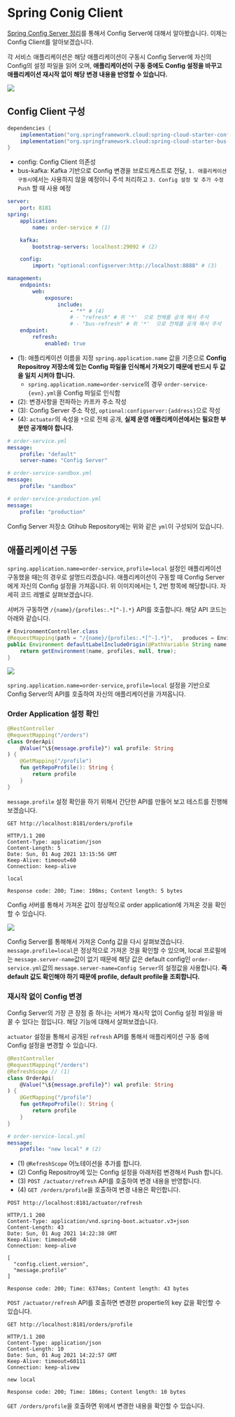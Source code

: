 # Spring Conig Client

[Spring Config Server 정리](https://cheese10yun.github.io/spring-config-server/)를 통해서 Config Server에 대해서 알아봤습니다. 이제는 Config Client를 알아보겠습니다. 

각 서비스 애플리케이션은 해당 애플리케이션이 구동시 Config Server에 자신의 Config의 설정 파일을 읽어 오며, **애플리케이션이 구동 중에도 Config 설정을 바꾸고 애플리케이션 재시작 없이 해당 변경 내용을 반영할 수 있습니다.**

![](images/config-server1.png)


## Config Client 구성

```gradle
dependencies {
    implementation("org.springframework.cloud:spring-cloud-starter-config")
    implementation("org.springframework.cloud:spring-cloud-starter-bus-kafka")
}
```
* config: Config Client 의존성
* bus-kafka: Kafka 기반으로 Config 변경을 브로드캐스트로 전달, `1. 애플리케이션 구동시`에서는 사용하지 않을 예정이니 주석 처리하고 `3. Config 설정 및 추가 수정 Push` 할 때 사용 예정

```yml
server:
    port: 8181
spring:
    application:
        name: order-service # (1)

    kafka:
        bootstrap-servers: localhost:29092 # (2)

    config:
        import: "optional:configserver:http://localhost:8888" # (3)

management:
    endpoints:
        web:
            exposure:
                include:
                    - "*" # (4)
                    # - "refresh" # 위 '*'  으로 전체를 공개 해서 주석
                    # - "bus-refresh" # 위 '*'  으로 전체를 공개 해서 주석
    endpoint:
        refresh:
            enabled: true
```

* (1): 애플리케이션 이름을 지정 `spring.application.name` 값을 기준으로 **Config Repositroy 저장소에 있는 Config 파일을 인식해서 가져오기 때문에 반드시 두 값을 일치 시켜야 합니다.**
  * `spring.application.name=order-service`의 경우 `order-service-{evn}.yml`을 Config 파일로 인식함
* (2): 변경사항을 전파하는 카프카 주소 작성
* (3): Config Server 주소 작성, `optional:configserver:{address}`으로 작성
* (4): `actuator`의 속성을 `*`으로 전체 공개, **실제 운영 애플리케이션에서는 필요한 부분만 공개해야 합니다.**

```yml
# order-service.yml
message:
    profile: "default"
    server-name: "Config Server"

# order-service-sandbox.yml
message:
    profile: "sandbox"

# order-service-production.yml
message:
    profile: "production"
```
Config Server 저장소 Gtihub Repository에는 위와 같은 `yml`이 구성되어 있습니다.


## 애플리케이션 구동

`spring.application.name=order-service`, `profile=local` 설정인 애플리케이션 구동했을 때는의 경우로 설명드리겠습니다. 애플리케이션이 구동할 때 Config Server에게 자신의 Config 설정을 가져옵니다. 위 이미지에서는 1, 2번 항목에 해당합니다. 자세히 코드 레벨로 살펴보겠습니다.

서버가 구동하면 `/{name}/{profiles:.*[^-].*}` API를 호출합니다. 해당 API 코드는 아래와 같습니다.


```java
# EnvironmentController.class
@RequestMapping(path = "/{name}/{profiles:.*[^-].*}",   produces = EnvironmentMediaType.V2_JSON)
public Environment defaultLabelIncludeOrigin(@PathVariable String name, @PathVariable String profiles) {
    return getEnvironment(name, profiles, null, true);
}
```

![](images/config-debug.png)

`spring.application.name=order-service`, `profile=local` 설정을 기반으로 Config Server의 API를 호출하여 자신의 애플리케이션을 가져옵니다.

### Order Application 설정 확인

```kotlin
@RestController
@RequestMapping("/orders")
class OrderApi(
    @Value("\${message.profile}") val profile: String
) {
    @GetMapping("/profile")
    fun getRepoProfile(): String {
        return profile
    }
}
```

`message.profile` 설정 확인을 하기 위해서 간단한 API를 만들어 보고 테스트를 진행해 보겠습니다.

```
GET http://localhost:8181/orders/profile

HTTP/1.1 200 
Content-Type: application/json
Content-Length: 5
Date: Sun, 01 Aug 2021 13:15:56 GMT
Keep-Alive: timeout=60
Connection: keep-alive

local

Response code: 200; Time: 198ms; Content length: 5 bytes

```

Config 서버를 통해서 가져온 값이 정상적으로 order application에 가져온 것을 확인할 수 있습니다.

![](images/config-debug-1.png)


Config Server를 통해해서 가져온 Confg 값을 다시 살펴보겠습니다. `message.profile=local`은 정상적으로 가져온 것을 확인할 수 있으며, local 프로필에는 `message.server-name`값이 없기 때문에 해당 값은 default config인 `order-service.yml`값의 `message.server-name=Config Server`의 설정값을 사용합니다. **즉 default 값도 확인해야 하기 때문에 profile, default profile을 조회합니다.**

### 재시작 없이 Config 변경

Config Server의 가장 큰 장점 중 하나는 서버가 재시작 없이 Config 설정 파일을 바꿀 수 있다는 점입니다. 해당 기능에 대해서 살펴보겠습니다.

`actuator` 설정을 통해서 공개된 `refresh` API를 통해서 애플리케이션 구동 중에 Config 설정을 변경할 수 있습니다.

```kotlin
@RestController
@RequestMapping("/orders")
@RefreshScope // (1)
class OrderApi(
    @Value("\${message.profile}") val profile: String
) {
    @GetMapping("/profile")
    fun getRepoProfile(): String {
        return profile
    }
}
```
```yml
# order-service-local.yml
message:
    profile: "new local" # (2)
```

* (1) `@RefreshScope` 어노테이션을 추가를 합니다. 
* (2) Config Repositroy에 있는 Config 설정을 아래처럼 변경해서 Push 합니다.
* (3) `POST /actuator/refresh` API를 호출하여 변경 내용을 반영합니다.
* (4) `GET /orders/profile`을 호출하여 변경 내용은 확인합니다.


```
POST http://localhost:8181/actuator/refresh

HTTP/1.1 200 
Content-Type: application/vnd.spring-boot.actuator.v3+json
Content-Length: 43
Date: Sun, 01 Aug 2021 14:22:38 GMT
Keep-Alive: timeout=60
Connection: keep-alive

[
  "config.client.version",
  "message.profile"
]

Response code: 200; Time: 6374ms; Content length: 43 bytes
```
`POST /actuator/refresh` API를 호출하면 변경한 propertie의 key 값을 확인할 수 있습니다.

```
GET http://localhost:8181/orders/profile

HTTP/1.1 200 
Content-Type: application/json
Content-Length: 10
Date: Sun, 01 Aug 2021 14:22:57 GMT
Keep-Alive: timeout=60111
Connection: keep-alivew

new local

Response code: 200; Time: 186ms; Content length: 10 bytes
```
`GET /orders/profile`을 호출하면 위에서 변경한 내용을 확인할 수 있습니다.

